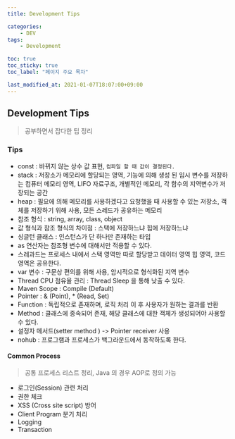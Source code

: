 ```yaml
---
title: Development Tips

categories:
    - DEV
tags:
    - Development

toc: true
toc_sticky: true
toc_label: "페이지 주요 목차"

last_modified_at: 2021-01-07T18:07:00+09:00
---
```


## Development Tips ##

> 공부하면서 잡다한 팁 정리

### Tips ####

* const : 바뀌지 않는 상수 값 표현, `컴파일 할 때 값이 결정된다.`
* stack : 저장소가 메모리에 할당되는 영역, 기능에 의해 생성 된 임시 변수를 저장하는 컴퓨터 메모리 영역, LIFO 자료구조, 개별적인 메모리, 각 함수의 지역변수가 저장되는 공간
* heap : 필요에 의해 메모리를 사용하겠다고 요청했을 때 사용할 수 있는 저장소, 객체를 저장하기 위해 사용, 모든 스레드가 공유하는 메모리
* 참조 형식 : string, array, class, object
* 값 형식과 참조 형식의 차이점 : 스택에 저장하느냐 힙에 저장하느냐
* 싱글턴 클래스 : 인스턴스가 단 하나만 존재하는 타입
* as 연산자는 참조형 변수에 대해서만 적용할 수 있다.
* 스레과드는 프로세스 내에서 스택 영역만 따로 할당받고 데이터 영역 힙 영역, 코드 영역은 공유한다.
* var 변수 : 구문상 편의를 위해 사용, 암시적으로 형식화된 지역 변수
* Thread CPU 점유율 관리 : Thread Sleep 을 통해 낮출 수 있다.
* Maven Scope : Compile (Default)
* Pointer : & (Point), * (Read, Set)
* Function : 독립적으로 존재하며, 로직 처리 이 후 사용자가 원하는 결과를 반환
* Method : 클래스에 종속되어 존재, 해당 클래스에 대한 객체가 생성되어야 사용할 수 있다.
* 설정자 메서드(setter method ) -> Pointer receiver 사용
* nohub : 프로그램과 프로세스가 백그라운드에서 동작하도록 한다.

#### Common Process ####

> 공통 프로세스 리스트 정리, Java 의 경우 AOP로 정의 가능

* 로그인(Session) 관련 처리
* 권한 체크
* XSS (Cross site script) 방어
* Client Program 분기 처리
* Logging
* Transaction
